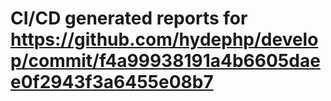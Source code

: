 # CI/CD generated reports for https://github.com/hydephp/develop/commit/f4a99938191a4b6605daee0f2943f3a6455e08b7
